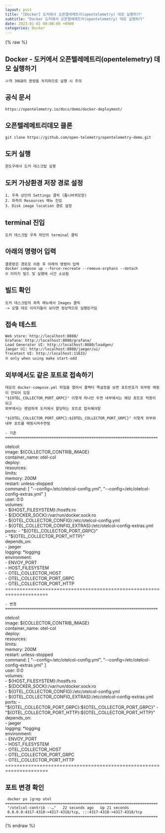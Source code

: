 ```yaml
---
layout: post
title: "[Docker] 도커에서 오픈텔레메트리(opentelemetry) 데모 실행하기"
subtitle: "Docker 도커에서 오픈텔레메트리(opentelemetry) 데모 실행하기"
date: 2023-01-01 00:00:00 +0900
categories: Docker
---
```

{% raw %}
## Docker - 도커에서 오픈텔레메트리(opentelemetry) 데모 실행하기  
	※약 30GB의 용량을 차지하므로 실행 시 주의  
  
## 공식 문서  
	https://opentelemetry.io/docs/demo/docker-deployment/  
  
## 오픈텔레메트리데모 클론  
	git clone https://github.com/open-telemetry/opentelemetry-demo.git  
  
## 도커 실행  
	윈도우에서 도커 데스크탑 실행  
  
## 도커 가상환경 저장 경로 설정  
	1. 우측 상단의 Settings 클릭 (톱니바퀴모양)  
	2. 좌측의 Resources 메뉴 진입  
	3. Disk image location 경로 설정  
  
## terminal 진입  
	도커 데스크탑 우측 하단의 terminal 클릭  
  
## 아래의 명령어 입력  
	클론받은 경로로 이동 후 아래의 명령어 입력  
	docker compose up --force-recreate --remove-orphans --detach  
	※ 이미지 빌드 및 실행에 시간 소요됨  
  
## 빌드 확인  
	도커 데스크탑의 좌측 메뉴에서 Images 클릭  
	-> 오텔 데모 이미지들이 보이면 정상적으로 실행된거임  
  
## 접속 테스트  
	Web store: http://localhost:8080/  
	Grafana: http://localhost:8080/grafana/  
	Load Generator UI: http://localhost:8080/loadgen/  
	Jaeger UI: http://localhost:8080/jaeger/ui/  
	Tracetest UI: http://localhost:11633/  
	※ only when using make start-odd  
  
## 외부에서도 같은 포트로 접속하기  
	데모의 docker-compose.yml 파일을 열어서 콜렉터 쪽설정을 보면 포트번호가 외부랑 매핑이 안되어 있음  
	"${OTEL_COLLECTOR_PORT_GRPC}" 이렇게 하나만 두면 내부에서는 해당 포트로 적용이 되고  
	외부에서는 랜덤하게 도커에서 할당하는 포트로 접속해야함  
  
	"${OTEL_COLLECTOR_PORT_GRPC}:${OTEL_COLLECTOR_PORT_GRPC}" 이렇게 외부와 내부 포트를 매핑시켜주면됨  
  
	- 기존  
	=====================================================================  
  otelcol:  
    image: ${COLLECTOR_CONTRIB_IMAGE}  
    container_name: otel-col  
    deploy:  
      resources:  
        limits:  
          memory: 200M  
    restart: unless-stopped  
    command: [ "--config=/etc/otelcol-config.yml", "--config=/etc/otelcol-config-extras.yml" ]  
    user: 0:0  
    volumes:  
      - ${HOST_FILESYSTEM}:/hostfs:ro  
      - ${DOCKER_SOCK}:/var/run/docker.sock:ro  
      - ${OTEL_COLLECTOR_CONFIG}:/etc/otelcol-config.yml  
      - ${OTEL_COLLECTOR_CONFIG_EXTRAS}:/etc/otelcol-config-extras.yml  
    ports:  
      - "${OTEL_COLLECTOR_PORT_GRPC}"  
      - "${OTEL_COLLECTOR_PORT_HTTP}"  
    depends_on:  
      - jaeger  
    logging: *logging  
    environment:  
      - ENVOY_PORT  
      - HOST_FILESYSTEM  
      - OTEL_COLLECTOR_HOST  
      - OTEL_COLLECTOR_PORT_GRPC  
      - OTEL_COLLECTOR_PORT_HTTP  
	=====================================================================  
  
	- 변경  
	=====================================================================  
  otelcol:  
    image: ${COLLECTOR_CONTRIB_IMAGE}  
    container_name: otel-col  
    deploy:  
      resources:  
        limits:  
          memory: 200M  
    restart: unless-stopped  
    command: [ "--config=/etc/otelcol-config.yml", "--config=/etc/otelcol-config-extras.yml" ]  
    user: 0:0  
    volumes:  
      - ${HOST_FILESYSTEM}:/hostfs:ro  
      - ${DOCKER_SOCK}:/var/run/docker.sock:ro  
      - ${OTEL_COLLECTOR_CONFIG}:/etc/otelcol-config.yml  
      - ${OTEL_COLLECTOR_CONFIG_EXTRAS}:/etc/otelcol-config-extras.yml  
    ports:  
      - "${OTEL_COLLECTOR_PORT_GRPC}:${OTEL_COLLECTOR_PORT_GRPC}"  
      - "${OTEL_COLLECTOR_PORT_HTTP}:${OTEL_COLLECTOR_PORT_HTTP}"  
    depends_on:  
      - jaeger  
    logging: *logging  
    environment:  
      - ENVOY_PORT  
      - HOST_FILESYSTEM  
      - OTEL_COLLECTOR_HOST  
      - OTEL_COLLECTOR_PORT_GRPC  
      - OTEL_COLLECTOR_PORT_HTTP  
	=====================================================================  
  
## 포트 변경 확인  
	 docker ps |grep otel  
	=====================================================================  
	 "/otelcol-contrib --…"   22 seconds ago   Up 21 seconds  
	 0.0.0.0:4317-4318->4317-4318/tcp, :::4317-4318->4317-4318/tcp  
	=====================================================================  

{% endraw %}

